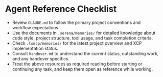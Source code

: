 # Agent Reference Checklist

- Review `CLAUDE.md` to follow the primary project conventions and workflow expectations.
- Use the documents in `.serena/memories/` for detailed knowledge about code style, project structure, tool usage, and task completion criteria.
- Check `.lsmcp/memories/` for the latest project overview and XCP implementation status.
- Consult `handover.md` to understand the current status, outstanding work, and any handover specifics.
- Treat the above resources as required reading before starting or continuing any task, and keep them open as reference while working.
